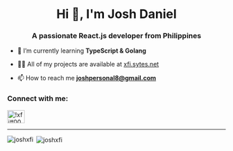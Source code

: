 <h1 align="center">Hi 👋, I'm Josh Daniel</h1>
<h3 align="center">A passionate React.js developer from Philippines</h3>

- 🌱 I’m currently learning **TypeScript & Golang**

- 👨‍💻 All of my projects are available at [xfi.sytes.net](https://xfi.sytes.net)

- 📫 How to reach me **joshpersonal8@gmail.com**

<h3 align="left">Connect with me:</h3>
<p align="left">
<a href="https://discord.gg/!xfi#0008" target="blank"><img align="center" src="https://raw.githubusercontent.com/rahuldkjain/github-profile-readme-generator/master/src/images/icons/Social/discord.svg" alt="!xfi#0008" height="30" width="40" /></a>
</p>

<hr>

<p><img align="left" src="https://github-readme-stats.vercel.app/api/top-langs?username=joshxfi&show_icons=true&theme=highcontrast&title_color=2bff00&hide_border=true&locale=en&layout=compact" alt="joshxfi" /></p>

<div><div/>

<p>&nbsp;<img align="center" src="https://github-readme-stats.vercel.app/api?username=joshxfi&show_icons=true&title_color=26ff00&text_color=ffffff&bg_color=000000&hide_border=true&locale=en" alt="joshxfi" /></p>
